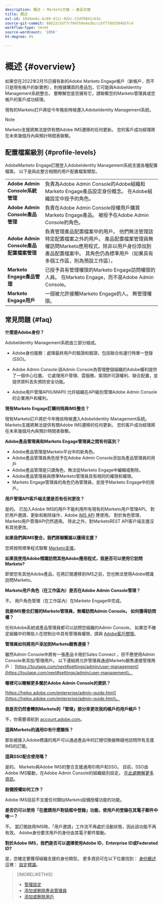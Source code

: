 ```yaml
---
description: 概述 — Marketo文檔 — 產品文檔
title: 概述
exl-id: 18ddeebc-bc89-411c-9d2c-23df6841cb3a
source-git-commit: 88622c5df7cf04fb9e4a3bcccbf77db5594b5fc4
workflow-type: tm+mt
source-wordcount: '1056'
ht-degree: 0%

---
```


# 概述 {#overview}

如果您在2022年2月15日擁有新的Adobe Marketo Engage帳戶（新帳戶，而不只是現有帳戶的新實例），則根據購買的產品包，它可能與AdobeIdentity Management系統整合。 要瞭解您是否擁有它，請聯繫您的Marketo管理員或您帳戶的客戶成功經理。

現有的Marketo訂戶將從今年晚些時候遷入AdobeIdentity Management系統。

>[!NOTE]
>
>Marketo支援將無法提供有關Adobe IMS遷移的任何更新。 您的客戶成功經理將在未來幾個月內與預計時間表聯繫。

## 配置檔案級別 {#profile-levels}

AdobeMarketo Engage訂閱登入AdobeIdentity Management系統支援各種配置檔案。 以下是與此整合相關的用戶配置檔案類型。

<table>
 <tr>
  <td><strong>Adobe Admin Console系統管理</strong></td>
  <td>負責為Adobe Admin Console的Adobe組織和Marketo Engage產品設定身份概念。 在Adobe組織設定中授予的角色。</td>
 </tr>
 <tr>
  <td><strong>Adobe Admin Console產品管理</strong></td>
  <td>負責在Adobe Admin Console授權用戶購買Marketo Engage產品。 被授予在Adobe Admin Console的角色。</td>
 </tr>
 <tr>
  <td><strong>Adobe Admin Console產品配置檔案管理</strong></td>
  <td>負責管理產品配置檔案中的用戶。 他們無法管理該特定配置檔案之外的用戶。 產品配置檔案管理員無權訪問Marketo應用程式，除非以用戶身份添加到產品配置檔案中。 其角色仍為標準用戶（如果具有多個工作區，則為預設工作區）。
</td>
 </tr>
 <tr>
  <td><strong>Marketo Engage產品管理</strong></td>
  <td>已授予具有管理權限的Marketo Engage訪問權限的人員。 在Marketo Engage，而不是Adobe Admin Console。</td>
 </tr>
 <tr>
  <td><strong>Marketo Engage用戶</strong></td>
  <td>一個被允許接觸Marketo Engage的人。 無管理權限。</td>
 </tr>
</table>

## 常見問題 {#faq}

**什麼是Adobe身份？**

AdobeIdentity Management系統由三部分組成。

* Adobe身份服務：處理最終用戶的驗證和驗證，包括聯合和運行時單一登錄(SSO)。

* Adobe Admin Console:該Admin Console為管理整個組織的Adobe權利提供了一個中心位置。 它處理用戶管理、雲服務、案頭許可證權利、聯合配置，並提供資料丟失預防安全功能。

* Adobe用戶管理API(UMAPI):允許組織在API級別管理Adobe Admin Console的企業用戶和權利。

**現有Marketo Engage訂購何時與IMS整合？**

現有Marketo訂戶將於今年晚些時候遷入AdobeIdentity Management系統。 Marketo支援將無法提供有關Adobe IMS遷移的任何更新。 您的客戶成功經理將在未來幾個月內與預計時間表聯繫。

**Adobe產品管理員和Marketo Engage管理員之間有何區別？**

* Adobe產品管理是Marketo平台中的新角色。
* Adobe產品管理員角色授予在Adobe Admin Console添加為產品管理員的用戶
* Adobe產品管理是只讀角色，無法從Marketo Engage中編輯或刪除。
* Adobe產品管理員與標準Marketo管理員具有相同的權限和權限。
* Marketo Engage管理員的角色仍為管理員，並授予Marketo Engage中的用戶。

**用戶管理API客戶端支援是否有任何更改？**

是的。 已加入Adobe IMS的用戶不能利用所有現有的Marketo用戶管理API。 對於用戶邀請、更新和刪除操作，Adobe [IMS API](https://www.adobe.io/apis/experienceplatform/umapi-new.html) 應使用。 對於角色管理，Marketo用戶管理API仍然適用。 除此之外，對MarketoREST API客戶端支援沒有其他更改。

**如果我們與IMS整合，我們將聯繫誰以獲得支援？**

您將按照標準程式聯繫 [Marketo支援](https://nation.marketo.com/t5/support/ct-p/Support)。

**如果我使用Adobe標識訪問其他Adobe應用程式，我是否可以使用它訪問Marketo?**

即使您有其他Adobe產品，在將訂閱遷移到IMS之前，您也無法使用Adobe標識訪問Marketo。

**Marketo用戶角色（在工作區內）是否在Adobe Admin Console管理？**

不。 用戶角色管理（在工作區內）在Marketo Engage中完成。

**我是IMS整合訂閱的Marketo管理員，無權訪問Admin Console。 如何獲得訪問權？**

任何Adobe系統或產品管理員都可以訪問您組織的Admin Console。 如果您不確定組織中的哪些人在控制台中具有管理員權限，請與 [Adobe客戶關懷](https://helpx.adobe.com/contact.html)。

**管理員如何將用戶添加到Marketo銷售連接？**

雖然Admin Console中將有一張產品卡用於Sales Connect ，但不應使用Admin Console來添加/管理用戶。 以下連結將允許管理員通過Marketo銷售連接管理用戶： [https://toutapp.com/next#settings/admin/user-management](https://toutapp.com/next#settings/admin/user-management)。

**哪裡可以瞭解更多關於Adobe Admin Console的資訊？**

[https://helpx.adobe.com/enterprise/admin-guide.html](https://helpx.adobe.com/enterprise/admin-guide.html)。

**我是否仍然會轉到Marketo的「管理」部分來更改我的帳戶的用戶帳戶？**

不，你需要導航到 [account.adobe.com](https://account.adobe.com)。

**這與Marketo的通用ID有什麼關係？**

那些被接入Adobe標識的用戶可以通過產品中的訂閱切換器無縫地訪問所有支援IMS的訂閱。

**這與SSO配合使用嗎？**

是的。 Marketo與Adobe IMS的整合支援通用ID用戶和SSO。 目前，SSO由Adobe IMS驅動，在Adobe Admin Console的組織級別設定。 [在此處瞭解更多資訊](https://helpx.adobe.com/enterprise/using/set-up-identity.html)。

**設備授權如何工作？**

Adobe IMS目前不支援任何類似Marketo設備授權功能的功能。

**是否仍可以使用「在邀請用戶對話框中登錄」功能，使用戶的登錄在其電子郵件中唯一？**

不。 當訂閱啟用IMS時，「用戶邀請」工作流不再處於活動狀態，因此該功能不再有效。 Adobe身份要求用戶的身份由其電子郵件驅動。

**對於Adobe IMS，我們是否可以選擇使用Adobe ID、Enterprise ID或Federated ID?**

是，您確定要獲得組織支援的身份類型。 更多資訊可在以下位置找到： [身份概述](https://helpx.adobe.com/enterprise/using/identity.html) 這裡： [設定標識](https://helpx.adobe.com/enterprise/using/set-up-identity.html)。

>[!MORELIKETHIS]
>
>* [管理設定](/help/marketo/product-docs/administration/marketo-with-adobe-identity/admin-setup.md)
>* [添加或刪除產品管理員](/help/marketo/product-docs/administration/marketo-with-adobe-identity/add-or-remove-a-product-admin.md)
>* [添加或刪除用戶](/help/marketo/product-docs/administration/marketo-with-adobe-identity/add-or-remove-a-user.md)

